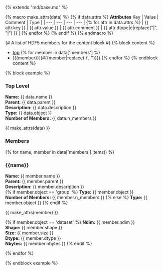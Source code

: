 {% extends "md/base.md" %}

{% macro make_attrs(data) %}
{% if data.attrs %}
**Attributes**
Key | Value | Comment | Type |
| --- | --- | --- | --- |
{% for attr in data.attrs %}
| {{ attr.key }} | {{ attr.value }} | {{ attr.comment }} | {{ attr.dtype|e|replace("|", "\|") }} |
{% endfor %}
{% endif %}
{% endmacro %}


{# A list of HDF5 members for the content block #}
{% block content %}
  - [top](#top-level)
{% for member in data['members'] %}
  - [{{member}}](#{{member|replace('/', '')}})
{% endfor %}
{% endblock content %}

{% block example %}

### Top Level

**Name:** {{ data.name }}\
**Parent:**  {{ data.parent }}\
**Description:** {{ data.description }}\
**Type:** {{ data.object }}\
**Number of Members:**  {{ data.n_members }}

{{ make_attrs(data) }}

### Members

{% for name, member in data['members'].items() %}

### {{name}}

**Name:** {{ member.name }}\
**Parent:**  {{ member.parent }}\
**Description:** {{ member.description }}\
{% if member.object == 'group' %}
**Type:** {{ member.object }}\
**Number of Members:**  {{ member.n_members }}
{% else %}
**Type:** {{ member.object }}
{% endif %}

{{ make_attrs(member) }}

{% if member.object == 'dataset' %}
**Ndim:** {{ member.ndim }}\
**Shape:** {{ member.shape }}\
**Size:** {{ member.size }}\
**Dtype:** {{ member.dtype }}\
**Nbytes:** {{ member.nbytes }}
{% endif %}

{% endfor %}

{% endblock example %}
